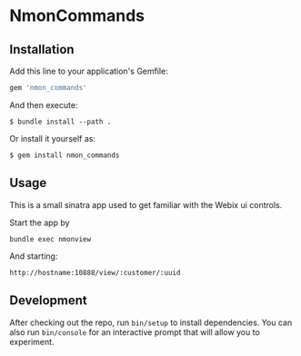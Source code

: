 # NmonCommands


## Installation

Add this line to your application's Gemfile:

```ruby
gem 'nmon_commands'
```

And then execute:

    $ bundle install --path .

Or install it yourself as:

    $ gem install nmon_commands

## Usage

This is a small sinatra app used to get familiar with the Webix ui controls.

Start the app by 

``` 
bundle exec nmonview 
```

And starting: 

```
http://hostname:10888/view/:customer/:uuid
```

## Development

After checking out the repo, run `bin/setup` to install dependencies. You can also run `bin/console` for an interactive prompt that will allow you to experiment.
